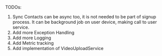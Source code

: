 TODOs:
1. Sync Contacts can be async too, it is not needed to be part of signup process. It can be background job on user
   device, making call to user service.
2. Add more Exception Handling
3. Add more Logging
4. Add Metric tracking
5. Add implementation of VideoUploadService